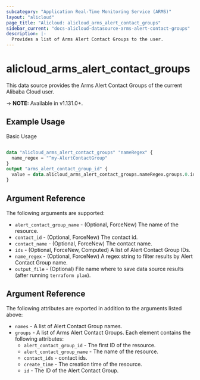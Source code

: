 ```yaml
---
subcategory: "Application Real-Time Monitoring Service (ARMS)"
layout: "alicloud"
page_title: "Alicloud: alicloud_arms_alert_contact_groups"
sidebar_current: "docs-alicloud-datasource-arms-alert-contact-groups"
description: |-
  Provides a list of Arms Alert Contact Groups to the user.
---
```


# alicloud\_arms\_alert\_contact\_groups

This data source provides the Arms Alert Contact Groups of the current Alibaba Cloud user.

-> **NOTE:** Available in v1.131.0+.

## Example Usage

Basic Usage

```terraform

data "alicloud_arms_alert_contact_groups" "nameRegex" {
  name_regex = "^my-AlertContactGroup"
}
output "arms_alert_contact_group_id" {
  value = data.alicloud_arms_alert_contact_groups.nameRegex.groups.0.id
}

```

## Argument Reference

The following arguments are supported:

* `alert_contact_group_name` - (Optional, ForceNew) The name of the resource.
* `contact_id` - (Optional, ForceNew) The contact id.
* `contact_name` - (Optional, ForceNew) The contact name.
* `ids` - (Optional, ForceNew, Computed)  A list of Alert Contact Group IDs.
* `name_regex` - (Optional, ForceNew) A regex string to filter results by Alert Contact Group name.
* `output_file` - (Optional) File name where to save data source results (after running `terraform plan`).

## Argument Reference

The following attributes are exported in addition to the arguments listed above:

* `names` - A list of Alert Contact Group names.
* `groups` - A list of Arms Alert Contact Groups. Each element contains the following attributes:
	* `alert_contact_group_id` - The first ID of the resource.
	* `alert_contact_group_name` - The name of the resource.
	* `contact_ids` - contact ids.
	* `create_time` - The creation time of the resource.
	* `id` - The ID of the Alert Contact Group.
